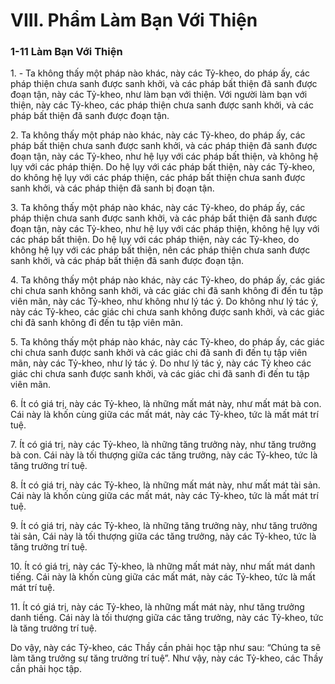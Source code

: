 # VIII. Phẩm Làm Bạn Với Thiện

### 1-11 Làm Bạn Với Thiện

1\. - Ta không thấy một pháp nào khác, này các Tỷ-kheo, do pháp ấy, các pháp thiện chưa sanh được
sanh khởi, và các pháp bất thiện đã sanh được đoạn tận, này các Tỷ-kheo, như làm bạn với thiện. Với
người làm bạn với thiện, này các Tỷ-kheo, các pháp thiện chưa sanh được sanh khởi, và các pháp bất
thiện đã sanh được đoạn tận.

<!--pg-->
2\. Ta không thấy một pháp nào khác, này các Tỷ-kheo, do pháp ấy, các pháp bất thiện chưa sanh được
sanh khởi, và các pháp thiện đã sanh được đoạn tận, này các Tỷ-kheo, như hệ lụy với các pháp bất thiện,
và không hệ lụy với các pháp thiện. Do hệ lụy với các pháp bất thiện, này các Tỷ-kheo, do không hệ lụy
với các pháp thiện, các pháp bất thiện chưa sanh được sanh khởi, và các pháp thiện đã sanh bị đoạn tận.

<!--pg-->
3\. Ta không thấy một pháp nào khác, này các Tỷ-kheo, do pháp ấy, các pháp thiện chưa sanh được sanh
khởi, và các pháp bất thiện đã sanh được đoạn tận, này các Tỷ-kheo, như hệ lụy với các pháp thiện,
không hệ lụy với các pháp bất thiện. Do hệ lụy với các pháp thiện, này các Tỷ-kheo, do không hệ lụy
với các pháp bất thiện, nên các pháp thiện chưa sanh được sanh khởi, và các pháp bất thiện đã sanh được
đoạn tận.

<!--pg-->
4\. Ta không thấy một pháp nào khác, này các Tỷ-kheo, do pháp ấy, các giác chi chưa sanh không sanh
khởi, và các giác chi đã sanh không đi đến tu tập viên mãn, này các Tỷ-kheo, như không như lý tác ý.
Do không như lý tác ý, này các Tỷ-kheo, các giác chi chưa sanh không được sanh khởi, và các giác chi
đã sanh không đi đến tu tập viên mãn.

<!--pg-->
5\. Ta không thấy một pháp nào khác, này các Tỷ-kheo, do pháp ấy, các giác chi chưa sanh được sanh
khởi và các giác chi đã sanh đi đến tụ tập viên mãn, này các Tỷ-kheo, như lý tác ý. Do như lý tác ý, này
các Tỷ kheo các giác chi chưa sanh được sanh khởi, và các giác chi đã sanh đi đến tu tập viên mãn.

<!--pg-->
6\. Ít có giá trị, này các Tỷ-kheo, là những mất mát này, như mất mát bà con. Cái này là khốn cùng giữa
các mất mát, này các Tỷ-kheo, tức là mất mát trí tuệ.

<!--pg-->
7\. Ít có giá trị, này các Tỷ-kheo, là những tăng trưởng này, như tăng trưởng bà con. Cái này là tối thượng
giữa các tăng trưởng, này các Tỷ-kheo, tức là tăng trưởng trí tuệ.

<!--pg-->
8\. Ít có giá trị, này các Tỷ-kheo, là những mất mát này, như mất mát tài sản. Cái này là khốn cùng giữa
các mất mát, này các Tỷ-kheo, tức là mất mát trí tuệ.

<!--pg-->
9\. Ít có giá trị, này các Tỷ-kheo, là những tăng trưởng này, như tăng trưởng tài sản, Cái này là tối thượng
giữa các tăng trưởng, này các Tỷ-kheo, tức là tăng trưởng trí tuệ.

<!--pg-->
10\. Ít có giá trị, này các Tỷ-kheo, là những mất mát này, như mất mát danh tiếng. Cái này là khốn cùng
giữa các mất mát, này các Tỷ-kheo, tức là mất mát trí tuệ.

<!--pg-->
11\. Ít có giá trị, này các Tỷ-kheo, là những mất mát này, như tăng trưởng danh tiếng. Cái này là tối
thượng giữa các tăng trưởng, này các Tỷ-kheo, tức là tăng trưởng trí tuệ.

Do vậy, này các Tỷ-kheo, các Thầy cần phải học tập như sau: “Chúng ta sẽ làm tăng trưởng sự tăng
trưởng trí tuệ”. Như vậy, này các Tỷ-kheo, các Thầy cần phải học tập.

